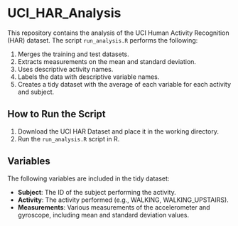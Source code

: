 # UCI_HAR_Analysis
This repository contains the analysis of the UCI Human Activity Recognition (HAR) dataset. The script `run_analysis.R` performs the following:

1. Merges the training and test datasets.
2. Extracts measurements on the mean and standard deviation.
3. Uses descriptive activity names.
4. Labels the data with descriptive variable names.
5. Creates a tidy dataset with the average of each variable for each activity and subject.

## How to Run the Script

1. Download the UCI HAR Dataset and place it in the working directory.
2. Run the `run_analysis.R` script in R.

## Variables

The following variables are included in the tidy dataset:

- **Subject**: The ID of the subject performing the activity.
- **Activity**: The activity performed (e.g., WALKING, WALKING_UPSTAIRS).
- **Measurements**: Various measurements of the accelerometer and gyroscope, including mean and standard deviation values.


